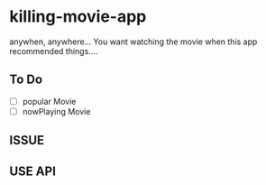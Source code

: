 # killing-movie-app

anywhen, anywhere... You want watching the movie when this app recommended things....

## To Do

- [ ] popular Movie
- [ ] nowPlaying Movie

## ISSUE

## USE API
